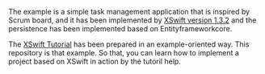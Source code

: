 The example is a simple task management application that is inspired by Scrum board, and it has been implemented by [XSwift version 1.3.2](https://www.nuget.org/packages/XSwift/) and the persistence has been implemented based on Entityframeworkcore.  

The [XSwift Tutorial](https://xswift.dev/docs/tutorial/get-started) has been prepared in an example-oriented way. This repository is that example. So that, you can learn how to implement a project based on XSwift in action by the tutoril help. 